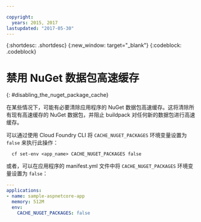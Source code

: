 ```yaml
---

copyright:
  years: 2015, 2017
lastupdated: "2017-05-30"
---
```


{:shortdesc: .shortdesc}
{:new_window: target="_blank"}
{:codeblock: .codeblock}

# 禁用 NuGet 数据包高速缓存
{: #disabling_the_nuget_package_cache}

在某些情况下，可能有必要清除应用程序的 NuGet 数据包高速缓存。这将清除所有现有高速缓存的 NuGet 数据包，并阻止 buildpack 对任何新的数据包进行高速缓存。

可以通过使用 Cloud Foundry CLI 将 `CACHE_NUGET_PACKAGES` 环境变量设置为 `false` 来执行此操作：

```shell
  cf set-env <app_name> CACHE_NUGET_PACKAGES false
```

或者，可以在应用程序的 manifest.yml 文件中将 `CACHE_NUGET_PACKAGES` 环境变量设置为 `false`：

```yml
---
applications:
- name: sample-aspnetcore-app
  memory: 512M
  env:
    CACHE_NUGET_PACKAGES: false
```
